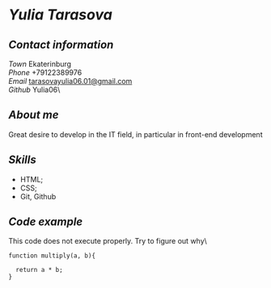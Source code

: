 # _Yulia Tarasova_
## _Contact information_
_Town_ Ekaterinburg\
_Phone_ +79122389976\
_Email_ tarasovayulia06.01@gmail.com\
_Github_ Yulia06\
## _About me_
Great desire to develop in the IT field, in particular in front-end development
## _Skills_
- HTML;
- CSS;
- Git, Github
## _Code example_
This code does not execute properly. Try to figure out why\
```
function multiply(a, b){
  
  return a * b; 
}
```